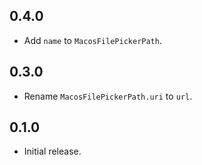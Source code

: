 ## 0.4.0

- Add `name` to `MacosFilePickerPath`.

## 0.3.0

- Rename `MacosFilePickerPath.uri` to `url`.

## 0.1.0

- Initial release.
